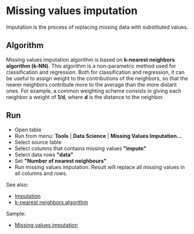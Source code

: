 <!-- TITLE: Missing values imputation -->
<!-- SUBTITLE: -->

# Missing values imputation

Imputation is the process of replacing missing data with substituted values.

## Algorithm

Missing values imputation algorithm is based on **k-nearest neighbors algorithm (k-NN)**. This algorithm is a
non-parametric method used for classification and regression. Both for classification and regression, it can be useful
to assign weight to the contributions of the neighbors, so that the nearer neighbors contribute more to the average than
the more distant ones. For example, a common weighting scheme consists in giving each neighbor a weight of **1/d**,
where **d** is the distance to the neighbor.

## Run

* Open table
* Run from menu: **Tools** | **Data Science** | **Missing Values Imputation...**
* Select source table
* Select columns that contains missing values **"impute"**
* Select data rows **"data"**
* Set **"Number of nearest neighbours"**
* Run missing values imputation. Result will replace all missing values in all columns and rows.

See also:

* [Imputation](https://en.wikipedia.org/wiki/Imputation_\(statistics\))
* [k-nearest neighbors algorithm](https://en.wikipedia.org/wiki/K-nearest_neighbors_algorithm)

Sample:

* [Missing values imputation](https://public.datagrok.ai/js/samples/domains/data-science/missing-values-imputation)
